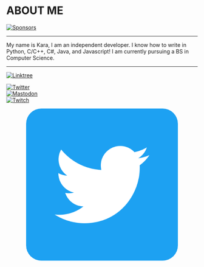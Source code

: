 # ABOUT ME

[![Sponsors](https://img.shields.io/github/sponsors/JushPush?style=for-the-badge)](https://github.com/sponsors/JushPush)

---

My name is Kara, I am an independent developer. I know how to write in Python, C/C++, C#, Java, and Javascript! I am currently pursuing a BS in Computer Science.

---

[![Linktree](https://img.shields.io/badge/linktree-1de9b6?style=for-the-badge&logo=linktree&logoColor=white)](https://linktr.ee/jushpush)

[![Twitter](https://img.shields.io/twitter/follow/JushPush?color=lightblue&logo=twitter&style=flat-square)](https://www.twitter.com/JushPush) </br>
[![Mastodon](https://img.shields.io/mastodon/follow/110277013601401573?logo=mastodon&style=flat-square)](https://mastodon.social/@einkara) </br>
[![Twitch](https://img.shields.io/twitch/status/jushpush?logo=twitch&style=flat-square)](https://twitch.tv/jushpush) 

<div align="center">
  <img style="border-radius:10%" src="logos/twitter.svg" width="400" height="400" alt="twitter"/>
</div>
